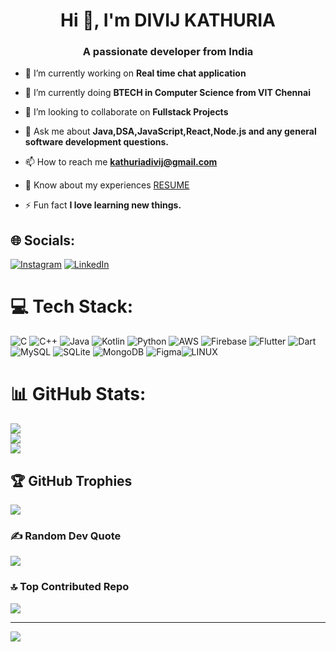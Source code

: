 <h1 align="center">Hi 👋, I'm DIVIJ KATHURIA</h1>
<h3 align="center">A passionate developer from India</h3>

- 🔭 I’m currently working on **Real time chat application**
  
- 👀 I’m currently doing **BTECH in Computer Science from VIT Chennai**
  
- 👯 I’m looking to collaborate on **Fullstack Projects**

- 💬 Ask me about **Java,DSA,JavaScript,React,Node.js and any general software development questions.**

- 📫 How to reach me **kathuriadivij@gmail.com**

- 📄 Know about my experiences [RESUME](https://drive.google.com/file/d/1VI3mQ_nfJCI-kk9EVBr7RAJYer2S21OW/view?usp=sharing)

- ⚡ Fun fact **I love learning new things.**

## 🌐 Socials:
[![Instagram](https://img.shields.io/badge/Instagram-%23E4405F.svg?logo=Instagram&logoColor=white)](https://instagram.com/di_vij) [![LinkedIn](https://img.shields.io/badge/LinkedIn-%230077B5.svg?logo=linkedin&logoColor=white)](https://linkedin.com/in/divijkathuria) 

# 💻 Tech Stack:
![C](https://img.shields.io/badge/c-%2300599C.svg?style=for-the-badge&logo=c&logoColor=white) ![C++](https://img.shields.io/badge/c++-%2300599C.svg?style=for-the-badge&logo=c%2B%2B&logoColor=white) ![Java](https://img.shields.io/badge/java-%23ED8B00.svg?style=for-the-badge&logo=java&logoColor=white) ![Kotlin](https://img.shields.io/badge/kotlin-%230095D5.svg?style=for-the-badge&logo=kotlin&logoColor=white) ![Python](https://img.shields.io/badge/python-3670A0?style=for-the-badge&logo=python&logoColor=ffdd54) ![AWS](https://img.shields.io/badge/AWS-%23FF9900.svg?style=for-the-badge&logo=amazon-aws&logoColor=white) ![Firebase](https://img.shields.io/badge/firebase-%23039BE5.svg?style=for-the-badge&logo=firebase) ![Flutter](https://img.shields.io/badge/Flutter-%2302569B.svg?style=for-the-badge&logo=Flutter&logoColor=white) ![Dart](https://img.shields.io/badge/dart-%230175C2.svg?style=for-the-badge&logo=dart&logoColor=white) ![MySQL](https://img.shields.io/badge/mysql-%2300f.svg?style=for-the-badge&logo=mysql&logoColor=white) ![SQLite](https://img.shields.io/badge/sqlite-%2307405e.svg?style=for-the-badge&logo=sqlite&logoColor=white) ![MongoDB](https://img.shields.io/badge/MongoDB-%234ea94b.svg?style=for-the-badge&logo=mongodb&logoColor=white) 	![Figma](https://img.shields.io/badge/figma-%23F24E1E.svg?style=for-the-badge&logo=figma&logoColor=white)![LINUX](https://img.shields.io/badge/Linux-FCC624?style=for-the-badge&logo=linux&logoColor=black)
# 📊 GitHub Stats:
![](https://github-readme-stats.vercel.app/api?username=divijkathuria&theme=dark&hide_border=false&include_all_commits=true&count_private=true)<br/>
![](https://github-readme-streak-stats.herokuapp.com/?user=divijkathuria&theme=dark&hide_border=false)<br/>
![](https://github-readme-stats.vercel.app/api/top-langs/?username=divijkathuria&theme=dark&hide_border=false&include_all_commits=true&count_private=true&layout=compact)

## 🏆 GitHub Trophies
![](https://github-profile-trophy.vercel.app/?username=divijkathuria&theme=radical&no-frame=false&no-bg=true&margin-w=4)

### ✍️ Random Dev Quote
![](https://quotes-github-readme.vercel.app/api?type=vetical&theme=radical)

### 🔝 Top Contributed Repo
![](https://github-contributor-stats.vercel.app/api?username=divijkathuria&limit=5&theme=dark&combine_all_yearly_contributions=true)

---
[![](https://visitcount.itsvg.in/api?id=divijkathuria&icon=0&color=0)](https://visitcount.itsvg.in)
